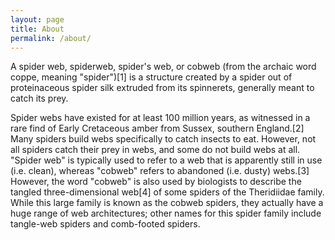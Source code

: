 ```yaml
---
layout: page
title: About
permalink: /about/
---
```

A spider web, spiderweb, spider's web, or cobweb (from the archaic word coppe, meaning "spider")[1] is a structure created by a spider out of proteinaceous spider silk extruded from its spinnerets, generally meant to catch its prey.

Spider webs have existed for at least 100 million years, as witnessed in a rare find of Early Cretaceous amber from Sussex, southern England.[2] Many spiders build webs specifically to catch insects to eat. However, not all spiders catch their prey in webs, and some do not build webs at all. "Spider web" is typically used to refer to a web that is apparently still in use (i.e. clean), whereas "cobweb" refers to abandoned (i.e. dusty) webs.[3] However, the word "cobweb" is also used by biologists to describe the tangled three-dimensional web[4] of some spiders of the Theridiidae family. While this large family is known as the cobweb spiders, they actually have a huge range of web architectures; other names for this spider family include tangle-web spiders and comb-footed spiders.
